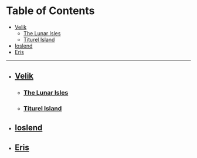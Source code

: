 
# Table of Contents <!-- omit in toc --> 
- [Velik](#velik)
  - [The Lunar Isles](#the-lunar-isles)
  - [Titurel Island](#[titurel-island])
- [Ioslend](#ioslend)
- [Eris](#eris)
  
-----------
* ## [Velik](https://github.com/CGavinMullis/Oliran-Github/tree/main/Atlas/Continental/Velik)

  * ### [The Lunar Isles](https://github.com/CGavinMullis/Oliran-Github/tree/main/Atlas/Continental/Velik/The-Lunar-Isles)
  
  * ### [Titurel Island](https://github.com/CGavinMullis/Oliran-Github/tree/main/Atlas/Continental/Velik/Titurel-Island)

* ## [Ioslend](https://github.com/CGavinMullis/Oliran-Github/tree/main/Atlas/Continental/Ioslend)

* ## [Eris](https://github.com/CGavinMullis/Oliran-Github/tree/main/Atlas/Continental/Eris)